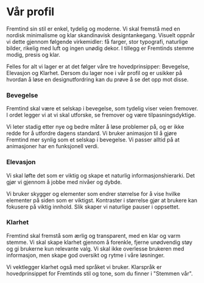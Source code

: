 # Vår profil

Fremtind sin stil er enkel, tydelig og moderne. Vi skal fremstå med en nordisk minimalisme og klar skandinavisk designtankegang. Visuelt oppnår vi dette gjennom følgende virkemidler: få farger, stor typografi, naturlige bilder, rikelig med luft og ingen unødig dekor. I tillegg er Fremtinds stemme modig, presis og klar.

Felles for alt vi lager er at det følger våre tre hovedprinsipper: Bevegelse, Elevasjon og Klarhet. Dersom du lager noe i vår profil og er usikker på hvordan å løse en designutfordring kan du prøve å se det opp mot disse.


### Bevegelse 
Fremtind skal være et selskap i bevegelse, som tydelig viser veien fremover. I ordet legger vi at vi skal utforske, se fremover og være tilpasningsdyktige.

Vi leter stadig etter nye og bedre måter å løse problemer på, og er ikke redde for å utfordre dagens standard. Vi bruker animasjon til å gjøre Fremtind mer synlig som et selskap i bevegelse. Vi passer alltid på at animasjoner har en funksjonell verdi.


### Elevasjon
Vi skal løfte det som er viktig og skape et naturlig informasjonshierarki. Det gjør vi gjennom å jobbe med nivåer og dybde.

Vi bruker skygger og elementer som endrer størrelse for å vise hvilke elementer på siden som er viktigst. Kontraster i størrelse gjør at brukere kan fokusere på viktig innhold. Slik skaper vi naturlige pauser i oppsettet.


### Klarhet
Fremtind skal fremstå som ærlig og transparent, med en klar og varm stemme. Vi skal skape klarhet gjennom å forenkle, fjerne unødvendig støy og gi brukerne kun relevante valg. Vi skal ikke overlesse brukeren med informasjon, men skape god oversikt og rytme i våre løsninger.

Vi vektlegger klarhet også med språket vi bruker. Klarspråk er hovedprinsippet for Fremtinds stil og tone, som du finner i "Stemmen vår".

